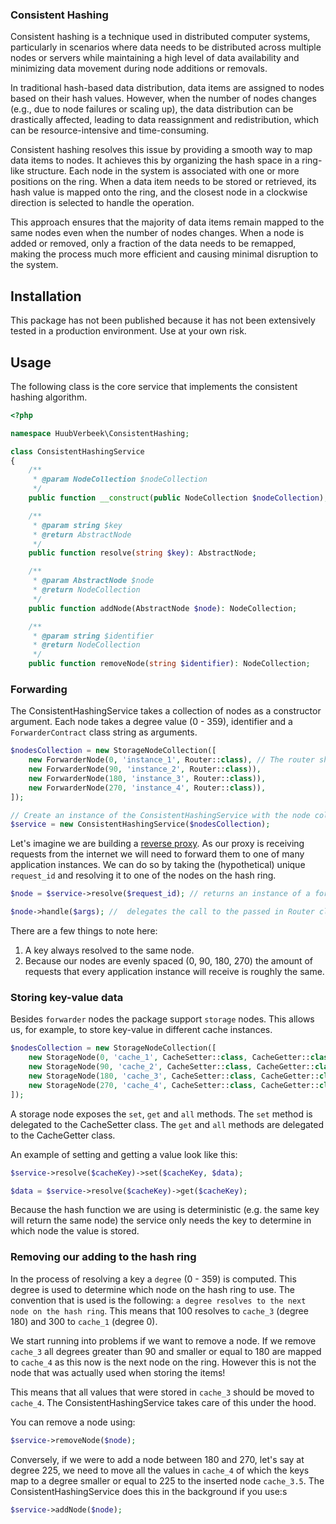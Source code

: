### **Consistent Hashing**

Consistent hashing is a technique used in distributed computer systems, particularly in scenarios where data needs to be distributed across multiple nodes or servers while maintaining a high level of data availability and minimizing data movement during node additions or removals.

In traditional hash-based data distribution, data items are assigned to nodes based on their hash values. However, when the number of nodes changes (e.g., due to node failures or scaling up), the data distribution can be drastically affected, leading to data reassignment and redistribution, which can be resource-intensive and time-consuming.

Consistent hashing resolves this issue by providing a smooth way to map data items to nodes. It achieves this by organizing the hash space in a ring-like structure. Each node in the system is associated with one or more positions on the ring. When a data item needs to be stored or retrieved, its hash value is mapped onto the ring, and the closest node in a clockwise direction is selected to handle the operation.

This approach ensures that the majority of data items remain mapped to the same nodes even when the number of nodes changes. When a node is added or removed, only a fraction of the data needs to be remapped, making the process much more efficient and causing minimal disruption to the system.

## **Installation**

This package has not been published because it has not been extensively tested in a production environment. Use at your own risk.

## **Usage**

The following class is the core service that implements the consistent hashing algorithm.

```php
<?php

namespace HuubVerbeek\ConsistentHashing;

class ConsistentHashingService
{
    /**
     * @param NodeCollection $nodeCollection
     */
    public function __construct(public NodeCollection $nodeCollection);

    /**
     * @param string $key
     * @return AbstractNode
     */
    public function resolve(string $key): AbstractNode;

    /**
     * @param AbstractNode $node
     * @return NodeCollection
     */
    public function addNode(AbstractNode $node): NodeCollection;

    /**
     * @param string $identifier
     * @return NodeCollection
     */
    public function removeNode(string $identifier): NodeCollection;
```

### Forwarding

The ConsistentHashingService takes a collection of nodes as a constructor argument. Each node takes a degree value (0 - 359), identifier and a `ForwarderContract` class string as arguments.

```php
$nodesCollection = new StorageNodeCollection([
    new ForwarderNode(0, 'instance_1', Router::class), // The router should implement the ForwarderContract that defines a `handle` method.
    new ForwarderNode(90, 'instance_2', Router::class)),
    new ForwarderNode(180, 'instance_3', Router::class)),
    new ForwarderNode(270, 'instance_4', Router::class)),
]);

// Create an instance of the ConsistentHashingService with the node collection
$service = new ConsistentHashingService($nodesCollection);
```
Let's imagine we are building a [reverse proxy](https://www.cloudflare.com/learning/cdn/glossary/reverse-proxy/). As our proxy is receiving requests from the internet we will need to forward them to one of many application instances. 
We can do so by taking the (hypothetical) unique `request_id` and resolving it to one of the nodes on the hash ring. 

```php
$node = $service->resolve($request_id); // returns an instance of a forwarder node.

$node->handle($args); //  delegates the call to the passed in Router class therefore allowing the user to define custom routing behavior.
```

There are a few things to note here:

1. A key always resolved to the same node.
2. Because our nodes are evenly spaced (0, 90, 180, 270) the amount of requests that every application instance will receive is roughly the same.

### Storing key-value data

Besides `forwarder` nodes the package support `storage` nodes. This allows us, for example, to store key-value in different cache instances.

```php
$nodesCollection = new StorageNodeCollection([
    new StorageNode(0, 'cache_1', CacheSetter::class, CacheGetter::class), // The setter and getter should respectively implement the Setter- and Getter contracts.
    new StorageNode(90, 'cache_2', CacheSetter::class, CacheGetter::class)),
    new StorageNode(180, 'cache_3', CacheSetter::class, CacheGetter::class)),
    new StorageNode(270, 'cache_4', CacheSetter::class, CacheGetter::class)),
]);
```
A storage node exposes the `set`, `get` and `all` methods. The `set` method is delegated to the CacheSetter class. The `get` and `all` methods are delegated to the CacheGetter class.

An example of setting and getting a value look like this:

```php
$service->resolve($cacheKey)->set($cacheKey, $data);

$data = $service->resolve($cacheKey)->get($cacheKey);
```

Because the hash function we are using is deterministic (e.g. the same key will return the same node) the service only needs the key to determine in which node the value is stored. 

### Removing our adding to the hash ring

In the process of resolving a key a `degree` (0 - 359) is computed. This degree is used to determine which node on the hash ring to use. The convention that is used is the following: 
`a degree resolves to the next node on the hash ring`. This means that 100 resolves to `cache_3` (degree 180) and 300 to `cache_1` (degree 0). 

We start running into problems if we want to remove a node. If we remove `cache_3` all degrees greater than 90 and smaller or equal to 180 are mapped to `cache_4` as this now is the next node on the ring. 
However this is not the node that was actually used when storing the items! 

This means that all values that were stored in `cache_3` should be moved to `cache_4`. The ConsistentHashingService takes care of this under the hood.

You can remove a node using:

```php
$service->removeNode($node);
```

Conversely, if we were to add a node between 180 and 270, let's say at degree 225, we need to move all the values in `cache_4` of which the keys map to a degree smaller or equal to 225 to the inserted node `cache_3.5`. The ConsistentHashingService does this in the background
if you use:s

```php
$service->addNode($node);
```



